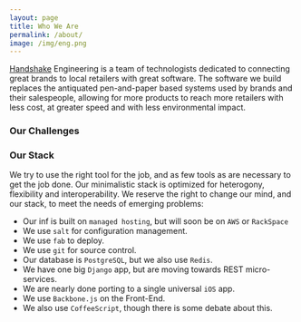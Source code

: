 ```yaml
---
layout: page
title: Who We Are
permalink: /about/
image: /img/eng.png
---
```


[Handshake](https://handshake.com) Engineering is a team of technologists dedicated to connecting great brands to local retailers with great software. The software we build replaces the antiquated pen-and-paper based systems used by brands and their salespeople, allowing for more products to reach more retailers with less cost, at greater speed and with less environmental impact.

### Our Challenges

### Our Stack

We try to use the right tool for the job, and as few tools as are necessary to get the job done. Our minimalistic stack is optimized for heterogony, flexibility and interoperability. We reserve the right to change our mind, and our stack, to meet the needs of emerging problems:

 * Our inf is built on `managed hosting`, but will soon be on `AWS` or `RackSpace`
 * We use `salt` for configuration management.
 * We use `fab` to deploy.
 * We use `git` for source control.
 * Our database is `PostgreSQL`, but we also use `Redis`.
 * We have one big `Django` app, but are moving towards REST micro-services.
 * We are nearly done porting to a single universal `iOS` app.
 * We use `Backbone.js` on the Front-End.
 * We also use `CoffeeScript`, though there is some debate about this.

